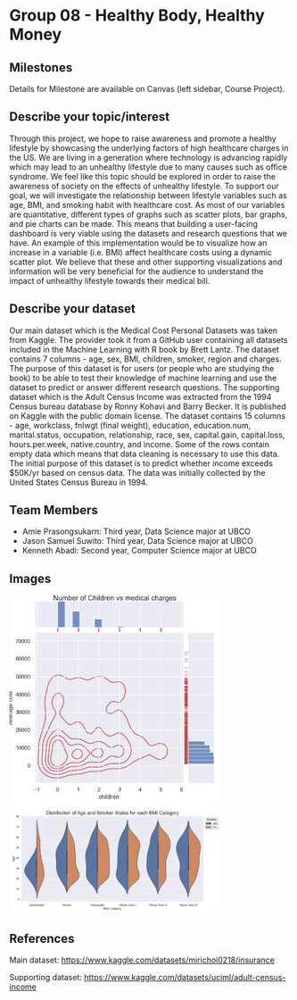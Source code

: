 # Group 08 - Healthy Body, Healthy Money

## Milestones

Details for Milestone are available on Canvas (left sidebar, Course Project).

## Describe your topic/interest

Through this project, we hope to raise awareness and promote a healthy lifestyle by showcasing the underlying factors of high healthcare charges in the US. We are living in a generation where technology is advancing rapidly which may lead to an unhealthy lifestyle due to many causes such as office syndrome. We feel like this topic should be explored in order to raise the awareness of society on the effects of unhealthy lifestyle. To support our goal, we will investigate the relationship between lifestyle variables such as age, BMI, and smoking habit with healthcare cost. As most of our variables are quantitative, different types of graphs such as scatter plots, bar graphs, and pie charts can be made. This means that building a user-facing dashboard is very viable using the datasets and research questions that we have. An example of this implementation would be to visualize how an increase in a variable (i.e. BMI) affect healthcare costs using a dynamic scatter plot. We believe that these and other supporting visualizations and information will be very beneficial for the audience to understand the impact of unhealthy lifestyle towards their medical bill.


## Describe your dataset

Our main dataset which is the Medical Cost Personal Datasets was taken from Kaggle. The provider took it from a GitHub user containing all datasets included in the Machine Learning with R book by Brett Lantz. The dataset contains 7 columns - age, sex, BMI, children, smoker, region and charges. The purpose of this dataset is for users (or people who are studying the book) to be able to test their knowledge of machine learning and use the dataset to predict or answer different research questions. The supporting dataset which is the Adult Census Income was extracted from the 1994 Census bureau database by Ronny Kohavi and Barry Becker. It is published on Kaggle with the public domain license. The dataset contains 15 columns - age, workclass, fnlwgt (final weight), education, education.num, marital.status, occupation, relationship, race, sex, capital.gain, capital.loss, hours.per.week, native.country, and income. Some of the rows contain empty data which means that data cleaning is necessary to use this data. The initial purpose of this dataset is to predict whether income exceeds $50K/yr based on census data. The data was initially collected by the United States Census Bureau in 1994.

## Team Members

- Amie Prasongsukarn: Third year, Data Science major at UBCO
- Jason Samuel Suwito:  Third year, Data Science major at UBCO
- Kenneth Abadi: Second year, Computer Science major at UBCO

## Images
<img src = "images/Amierq2jointgrid.png" width= 75%>
<img src = "images/JasonRQ2SQ2.png" width= 75%>

## References
Main dataset: https://www.kaggle.com/datasets/mirichoi0218/insurance

Supporting dataset: https://www.kaggle.com/datasets/uciml/adult-census-income
